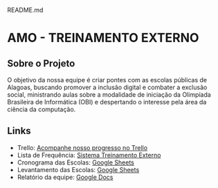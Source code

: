 README.md

# AMO - TREINAMENTO EXTERNO

## Sobre o Projeto

O objetivo da nossa equipe é criar pontes com as escolas públicas de Alagoas, buscando promover a inclusão digital e combater a exclusão social, ministrando aulas sobre a modalidade de iniciação da Olimpíada Brasileira de Informática (OBI) e despertando o interesse pela área da ciência da computação.

## Links

- Trello: [Acompanhe nosso progresso no Trello](https://trello.com/invite/b/TIvrUSiD/ATTIdf0264b4a69296b3c33e13938513db41B28F451A/amo-treinamento-externo)
- Lista de Frequência: [Sistema Treinamento Externo](https://amoexterno.streamlit.app/)
- Cronograma das Escolas: [Google Sheets](https://docs.google.com/spreadsheets/d/1PXAE08nQJz5y8ECiW7f63Q4B6D0HAAUutvHwh-HSGro/edit?usp=sharing)
- Levantamento das Escolas: [Google Sheets](https://docs.google.com/spreadsheets/d/1HjrkqUOLxYOsn-qQC7Cc_FJcHHcPRReLYmI8NIVD0FQ/edit?usp=sharing)
- Relatório da equipe: [Google Docs](https://docs.google.com/document/d/1aZ7D6suTJKSG0QgAXkqml7L10dKg5ROS-e8ggGIE-k4/edit?usp=sharing)
